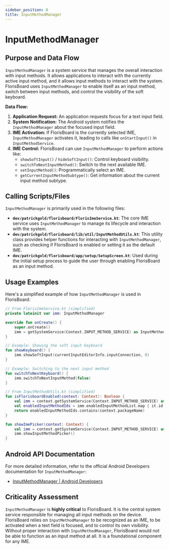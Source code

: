 ```yaml
---
sidebar_position: 6
title: InputMethodManager
---
```


# InputMethodManager

## Purpose and Data Flow

`InputMethodManager` is a system service that manages the overall interaction with input methods. It allows applications to interact with the currently active input method, and it allows input methods to interact with the system. FlorisBoard uses `InputMethodManager` to enable itself as an input method, switch between input methods, and control the visibility of the soft keyboard.

**Data Flow:**

1.  **Application Request:** An application requests focus for a text input field.
2.  **System Notification:** The Android system notifies the `InputMethodManager` about the focused input field.
3.  **IME Activation:** If FlorisBoard is the currently selected IME, `InputMethodManager` activates it, leading to calls like `onStartInput()` in `InputMethodService`.
4.  **IME Control:** FlorisBoard can use `InputMethodManager` to perform actions like:
    *   `showSoftInput()` / `hideSoftInput()`: Control keyboard visibility.
    *   `switchToNextInputMethod()`: Switch to the next available IME.
    *   `setInputMethod()`: Programmatically select an IME.
    *   `getCurrentInputMethodSubtype()`: Get information about the current input method subtype.

## Calling Scripts/Files

`InputMethodManager` is primarily used in the following files:

*   **`dev/patrickgold/florisboard/FlorisImeService.kt`**: The core IME service uses `InputMethodManager` to manage its lifecycle and interaction with the system.
*   **`dev/patrickgold/florisboard/lib/util/InputMethodUtils.kt`**: This utility class provides helper functions for interacting with `InputMethodManager`, such as checking if FlorisBoard is enabled or setting it as the default IME.
*   **`dev/patrickgold/florisboard/app/setup/SetupScreen.kt`**: Used during the initial setup process to guide the user through enabling FlorisBoard as an input method.

## Usage Examples

Here's a simplified example of how `InputMethodManager` is used in FlorisBoard:

```kotlin
// From FlorisImeService.kt (simplified)
private lateinit var imm: InputMethodManager

override fun onCreate() {
    super.onCreate()
    imm = getSystemService(Context.INPUT_METHOD_SERVICE) as InputMethodManager
}

// Example: Showing the soft input keyboard
fun showKeyboard() {
    imm.showSoftInput(currentInputEditorInfo.inputConnection, 0)
}

// Example: Switching to the next input method
fun switchToNextKeyboard() {
    imm.switchToNextInputMethod(false)
}

// From InputMethodUtils.kt (simplified)
fun isFlorisboardEnabled(context: Context): Boolean {
    val imm = context.getSystemService(Context.INPUT_METHOD_SERVICE) as InputMethodManager
    val enabledInputMethodIds = imm.enabledInputMethodList.map { it.id }
    return enabledInputMethodIds.contains(context.packageName)
}

fun showImePicker(context: Context) {
    val imm = context.getSystemService(Context.INPUT_METHOD_SERVICE) as InputMethodManager
    imm.showInputMethodPicker()
}
```

## Android API Documentation

For more detailed information, refer to the official Android Developers documentation for `InputMethodManager`:

*   [InputMethodManager | Android Developers](https://developer.android.com/reference/android/view/inputmethod/InputMethodManager)

## Criticality Assessment

`InputMethodManager` is **highly critical** to FlorisBoard. It is the central system service responsible for managing all input methods on the device. FlorisBoard relies on `InputMethodManager` to be recognized as an IME, to be activated when a text field is focused, and to control its own visibility. Without proper interaction with `InputMethodManager`, FlorisBoard would not be able to function as an input method at all. It is a foundational component for any IME.

